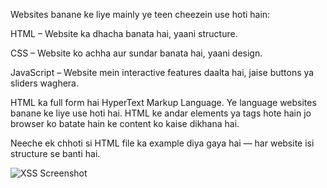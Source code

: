 Websites banane ke liye mainly ye teen cheezein use hoti hain:

HTML – Website ka dhacha banata hai, yaani structure.

CSS – Website ko achha aur sundar banata hai, yaani design.

JavaScript – Website mein interactive features daalta hai, jaise buttons ya sliders waghera.

HTML ka full form hai HyperText Markup Language. Ye language websites banane ke liye use hoti hai. HTML ke andar elements ya tags hote hain jo browser ko batate hain ke content ko kaise dikhana hai.

Neeche ek chhoti si HTML file ka example diya gaya hai — har website isi structure se banti hai.

![XSS Screenshot]([https://i.imgur.com/your-image.png](https://github.com/habib392/ImagesSS/blob/fa834fc3585704e92836fe914d9b36e7141d0c98/example_html.png))
